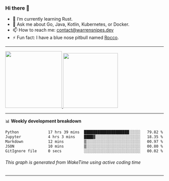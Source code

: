 ### Hi there 👋

- 🌱 I’m currently learning Rust.
- 💬 Ask me about Go, Java, Kotlin, Kubernetes, or Docker.
- 📫 How to reach me: contact@warrensnipes.dev
- ⚡ Fun fact: I have a blue nose pitbull named [Rocco](https://i.imgur.com/iLsSCKu.jpg).

-------


<a href="https://github.com/LockedThread/LockedThread">
  <img height="180em" src="https://github-readme-stats.vercel.app/api?username=LockedThread&theme=transparent&bg_color=00000000&show_icons=true&count_private=true" />
  <img height="174em" src="https://github-readme-stats.vercel.app/api/top-langs?username=LockedThread&theme=transparent&layout=compact&hide_progress=true&bg_color=00000000" />
  </a>

-------

📊 **Weekly development breakdown**
<!--START_SECTION:waka-->

```txt
Python             17 hrs 39 mins  ████████████████████░░░░░   79.82 %
Jupyter            4 hrs 3 mins    ████▓░░░░░░░░░░░░░░░░░░░░   18.35 %
Markdown           12 mins         ▒░░░░░░░░░░░░░░░░░░░░░░░░   00.97 %
JSON               10 mins         ▒░░░░░░░░░░░░░░░░░░░░░░░░   00.80 %
GitIgnore file     0 secs          ░░░░░░░░░░░░░░░░░░░░░░░░░   00.02 %
```

<!--END_SECTION:waka-->
###### *This graph is generated from WakeTime using active coding time*
-------
